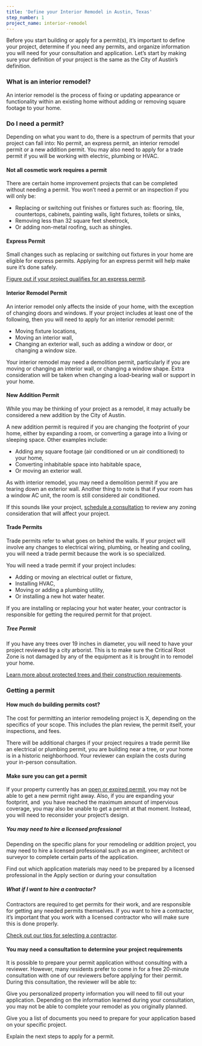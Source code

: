 ```yaml
---
title: 'Define your Interior Remodel in Austin, Texas'
step_number: 1
project_name: interior-remodel
---
```



Before you start building or apply for a permit(s), it’s important to define your project, determine if you need any permits, and organize information you will need for your consultation and application. Let’s start by making sure your definition of your project is the same as the City of Austin’s definition.

### What is an interior remodel?

An interior remodel is the process of fixing or updating appearance or functionality within an existing home without adding or removing square footage to your home.

### Do I need a permit?

Depending on what you want to do, there is a spectrum of permits that your project can fall into: No permit, an express permit, an interior remodel permit or a new addition permit. You may also need to apply for a trade permit if you will be working with electric, plumbing or HVAC.

#### Not all cosmetic work requires a permit

There are certain home improvement projects that can be completed without needing a permit. You won’t need a permit or an inspection if you will only be:

* Replacing or switching out finishes or fixtures such as: flooring, tile, countertops, cabinets, painting walls, light fixtures, toilets or sinks,
* Removing less than 32 square feet sheetrock,
* Or adding non-metal roofing, such as shingles.

#### Express Permit

Small changes such as replacing or switching out fixtures in your home are eligible for express permits. Applying for an express permit will help make sure it’s done safely.&nbsp;

[Figure out if your project qualifies for an express permit](/resources/express-permits/).

#### Interior Remodel Permit

An interior remodel only affects the inside of your home, with the exception of changing doors and windows. If your project includes at least one of the following, then you will need to apply for an interior remodel permit:

* Moving fixture locations,
* Moving an interior wall,
* Changing an exterior wall, such as adding a window or door, or changing a window size.

Your interior remodel may need a demolition permit, particularly if you are moving or changing an interior wall, or changing a window shape. Extra consideration will be taken when changing a load-bearing wall or support in your home.

#### New Addition Permit

While you may be thinking of your project as a remodel, it may actually be considered a new addition by the City of Austin.

A new addition permit is required if you are changing the footprint of your home, either by expanding a room, or converting a garage into a living or sleeping space. Other examples include:

* Adding any square footage (air conditioned or un air conditioned) to your home,
* Converting inhabitable space into habitable space,
* Or moving an exterior wall.

As with interior remodel, you may need a demolition permit if you are tearing down an exterior wall. Another thing to note is that if your room has a window AC unit, the room is still considered air conditioned.

If this sounds like your project, [schedule a consultation](/projects/interior-remodel/consult/) to review any zoning consideration that will affect your project.

#### Trade Permits

Trade permits refer to what goes on behind the walls. If your project will involve any changes to electrical wiring, plumbing, or heating and cooling, you will need a trade permit because the work is so specialized.

You will need a trade permit if your project includes:

* Adding or moving an electrical outlet or fixture,
* Installing HVAC,
* Moving or adding a plumbing utility,
* Or installing a new hot water heater.

If you are installing or replacing your hot water heater, your contractor is responsible for getting the required permit for that project.

##### Tree Permit

If you have any trees over 19 inches in diameter, you will need to have your project reviewed by a city arborist. This is to make sure the Critical Root Zone is not damaged by any of the equipment as it is brought in to remodel your home.

[Learn more about protected trees and their construction requirements](/resources/building-near-a-tree/).

### Getting a permit

#### How much do building permits cost?

The cost for permitting an interior remodeling project is X, depending on the specifics of your scope. This includes the plan review, the permit itself, your inspections, and fees.

There will be additional charges if your project requires a trade permit like an electrical or plumbing permit, you are building near a tree, or your home is in a historic neighborhood. Your reviewer can explain the costs during your in-person consultation.

#### Make sure you can get a permit

If your property currently has an [open or expired permit](/resources/can-i-get-a-permit/), you may not be able to get a new permit right away. Also, if you are expanding your footprint, and &nbsp;you have reached the maximum amount of impervious coverage, you may also be unable to get a permit at that moment. Instead, you will need to reconsider your project’s design.

##### You may need to hire a licensed professional

Depending on the specific plans for your remodeling or addition project, you may need to hire a licensed professional such as an engineer, architect or surveyor to complete certain parts of the application.

Find out which application materials may need to be prepared by a licensed professional in the Apply section or during your consultation

##### What if I want to hire a contractor?

Contractors are required to get permits for their work, and are responsible for getting any needed permits themselves. If you want to hire a contractor, it’s important that you work with a licensed contractor who will make sure this is done properly.

[Check out our tips for selecting a contractor](http://www.austintexas.gov/page/how-select-contractor).

#### You may need a consultation to determine your project requirements

It is possible to prepare your permit application without consulting with a reviewer. However, many residents prefer to come in for a free 20-minute consultation with one of our reviewers before applying for their permit. During this consultation, the reviewer will be able to:

Give you personalized property information you will need to fill out your application. Depending on the information learned during your consultation, you may not be able to complete your remodel as you originally planned.

Give you a list of documents you need to prepare for your application based on your specific project.

Explain the next steps to apply for a permit.